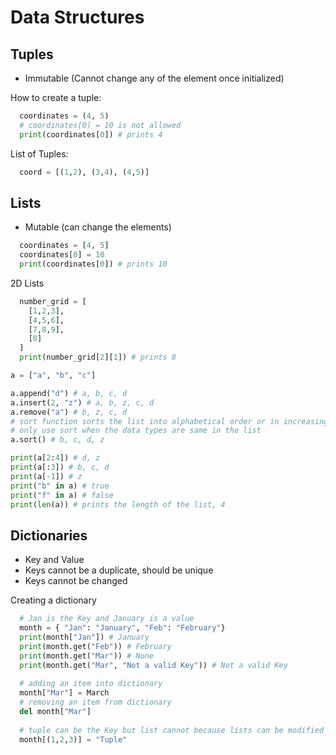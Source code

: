 # Data Structures

## Tuples
* Immutable (Cannot change any of the element once initialized)

How to create a tuple:
```python
  coordinates = (4, 5)
  # coordinates[0] = 10 is not allowed
  print(coordinates[0]) # prints 4
```
List of Tuples:
```python
  coord = [(1,2), (3,4), (4,5)]
```

## Lists
* Mutable (can change the elements)
```python
  coordinates = [4, 5]
  coordinates[0] = 10
  print(coordinates[0]) # prints 10 
```
2D Lists
```python
  number_grid = [
    [1,2,3],
    [4,5,6],
    [7,8,9],
    [0]
  ]
  print(number_grid[2][1]) # prints 8
```
```python
a = ["a", "b", "c"]

a.append("d") # a, b, c, d
a.insert(2, "z") # a, b, z, c, d
a.remove("a") # b, z, c, d
# sort function sorts the list into alphabetical order or in increasing order
# only use sort when the data types are same in the list
a.sort() # b, c, d, z

print(a[2:4]) # d, z
print(a[:3]) # b, c, d
print(a[-1]) # z
print("b" in a) # true
print("f" in a) # false
print(len(a)) # prints the length of the list, 4

```

## Dictionaries
* Key and Value
* Keys cannot be a duplicate, should be unique
* Keys cannot be changed

Creating a dictionary
```python
  # Jan is the Key and January is a value
  month = { "Jan": "January", "Feb": "February"}
  print(month["Jan"]) # January
  print(month.get("Feb")) # February
  print(month.get("Mar")) # None
  print(month.get("Mar", "Not a valid Key")) # Not a valid Key
  
  # adding an item into dictionary
  month["Mar"] = March
  # removing an item from dictionary
  del month["Mar"]
  
  # tuple can be the Key but list cannot because lists can be modified
  month[(1,2,3)] = "Tuple"
```
